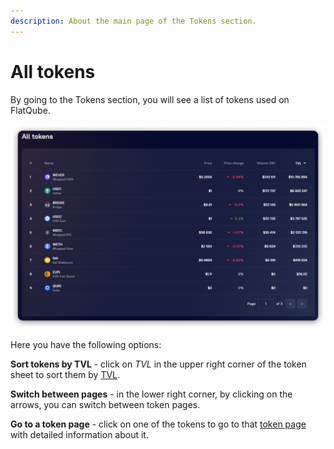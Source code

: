 ```yaml
---
description: About the main page of the Tokens section.
---
```


# All tokens

By going to the Tokens section, you will see a list of tokens used on FlatQube.

![](<../../../.gitbook/assets/image (93).png>)

Here you have the following options:

**Sort tokens by TVL** - click on _TVL_ in the upper right corner of the token sheet to sort them by [TVL](token-page/tvl.md).

**Switch between pages** - in the lower right corner, by clicking on the arrows, you can switch between token pages.&#x20;

**Go to a token page** - click on one of the tokens to go to that [token page](token-page/) with detailed information about it.&#x20;

